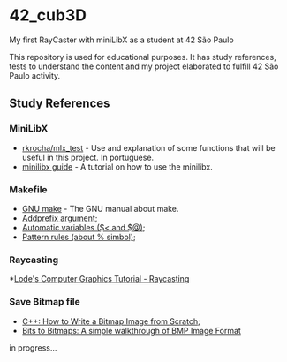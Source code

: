 # 42_cub3D
My first RayCaster with miniLibX as a student at 42 São Paulo

This repository is used for educational purposes. It has study references, tests to understand the content and my project elaborated to fulfill 42 São Paulo activity.

## Study References

### MiniLibX
 * [rkrocha/mlx_test](https://github.com/rkrocha/mlx_test) - Use and explanation of some functions that will be useful in this project. In portuguese.
 * [minilibx guide](https://harm-smits.github.io/42docs/libs/minilibx.html) - A tutorial on how to use the minilibx.

### Makefile
* [GNU make](http://www.gnu.org/software/make/manual/html_node/index.html#toc-Overview-of-make) - The GNU manual about make.
* [Addprefix argument](http://www.gnu.org/software/make/manual/html_node/File-Name-Functions.html#index-file-name-prefix_002c-adding);
* [Automatic variables ($< and $@)](http://www.gnu.org/software/make/manual/html_node/Automatic-Variables.html#Automatic-Variables);
* [Pattern rules (about % simbol)](http://www.gnu.org/software/make/manual/html_node/Pattern-Match.html#Pattern-Match);

### Raycasting
*[Lode's Computer Graphics Tutorial - Raycasting ](https://lodev.org/cgtutor/raycasting.html)

### Save Bitmap file
* [C++: How to Write a Bitmap Image from Scratch](https://dev.to/muiz6/c-how-to-write-a-bitmap-image-from-scratch-1k6m);
* [Bits to Bitmaps: A simple walkthrough of BMP Image Format](https://medium.com/sysf/bits-to-bitmaps-a-simple-walkthrough-of-bmp-image-format-765dc6857393)

in progress...
